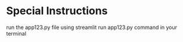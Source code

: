 # Special Instructions

run the app123.py file using streamlit run app123.py command in your terminal
